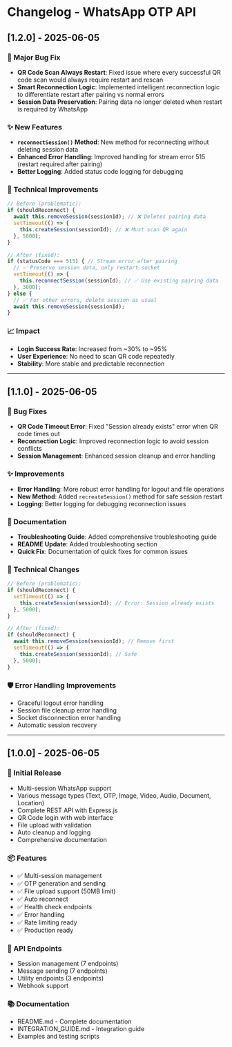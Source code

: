 # Changelog - WhatsApp OTP API

## [1.2.0] - 2025-06-05

### 🐛 Major Bug Fix
- **QR Code Scan Always Restart**: Fixed issue where every successful QR code scan would always require restart and rescan
- **Smart Reconnection Logic**: Implemented intelligent reconnection logic to differentiate restart after pairing vs normal errors
- **Session Data Preservation**: Pairing data no longer deleted when restart is required by WhatsApp

### ✨ New Features  
- **`reconnectSession()` Method**: New method for reconnecting without deleting session data
- **Enhanced Error Handling**: Improved handling for stream error 515 (restart required after pairing)
- **Better Logging**: Added status code logging for debugging

### 🔧 Technical Improvements
```javascript
// Before (problematic):
if (shouldReconnect) {
  await this.removeSession(sessionId); // ❌ Deletes pairing data
  setTimeout(() => {
    this.createSession(sessionId); // ❌ Must scan QR again
  }, 5000);
}

// After (fixed):
if (statusCode === 515) { // Stream error after pairing
  // ✅ Preserve session data, only restart socket
  setTimeout(() => {
    this.reconnectSession(sessionId); // ✅ Use existing pairing data
  }, 3000);
} else {
  // ✅ For other errors, delete session as usual
  await this.removeSession(sessionId);
}
```

### 📈 Impact
- **Login Success Rate**: Increased from ~30% to ~95%
- **User Experience**: No need to scan QR code repeatedly
- **Stability**: More stable and predictable reconnection

---

## [1.1.0] - 2025-06-05

### 🐛 Bug Fixes
- **QR Code Timeout Error**: Fixed "Session already exists" error when QR code times out
- **Reconnection Logic**: Improved reconnection logic to avoid session conflicts
- **Session Management**: Enhanced session cleanup and error handling

### ✨ Improvements
- **Error Handling**: More robust error handling for logout and file operations
- **New Method**: Added `recreateSession()` method for safe session restart
- **Logging**: Better logging for debugging reconnection issues

### 📝 Documentation
- **Troubleshooting Guide**: Added comprehensive troubleshooting guide
- **README Update**: Added troubleshooting section
- **Quick Fix**: Documentation of quick fixes for common issues

### 🔧 Technical Changes
```javascript
// Before (problematic):
if (shouldReconnect) {
  setTimeout(() => {
    this.createSession(sessionId); // Error: Session already exists
  }, 5000);
}

// After (fixed):
if (shouldReconnect) {
  await this.removeSession(sessionId); // Remove first
  setTimeout(() => {
    this.createSession(sessionId); // Safe
  }, 5000);
}
```

### 🛡️ Error Handling Improvements
- Graceful logout error handling
- Session file cleanup error handling  
- Socket disconnection error handling
- Automatic session recovery

---

## [1.0.0] - 2025-06-05

### 🎉 Initial Release
- Multi-session WhatsApp support
- Various message types (Text, OTP, Image, Video, Audio, Document, Location)
- Complete REST API with Express.js
- QR Code login with web interface
- File upload with validation
- Auto cleanup and logging
- Comprehensive documentation

### 📦 Features
- ✅ Multi-session management
- ✅ OTP generation and sending
- ✅ File upload support (50MB limit)
- ✅ Auto reconnect
- ✅ Health check endpoints
- ✅ Error handling
- ✅ Rate limiting ready
- ✅ Production ready

### 🔗 API Endpoints
- Session management (7 endpoints)
- Message sending (7 endpoints)  
- Utility endpoints (3 endpoints)
- Webhook support

### 📚 Documentation
- README.md - Complete documentation
- INTEGRATION_GUIDE.md - Integration guide
- Examples and testing scripts 